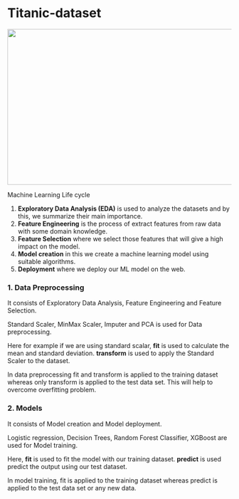 # Titanic-dataset

<img src="https://user-images.githubusercontent.com/64269342/167267300-ea9744f9-acb0-4144-9088-bb6ef97a943f.png" width="600" height="350">


Machine Learning Life cycle 
1. **Exploratory Data Analysis (EDA)** is used to analyze the datasets and by this, we summarize their main importance.
3. **Feature Engineering** is the process of extract features from raw data with some domain knowledge.
4. **Feature Selection** where we select those features that will give a high impact on the model.
5. **Model creation** in this we create a machine learning model using suitable algorithms.
6. **Deployment** where we deploy our ML model on the web.

### 1. Data Preprocessing 

  It consists of  Exploratory Data Analysis, Feature Engineering and Feature Selection.

  Standard Scaler, MinMax Scaler, Imputer and PCA is used for Data preprocessing. 

  Here for example if we are using standard scalar, 
  **fit** is used to calculate the mean and standard deviation. 
  **transform** is used to apply the Standard Scaler to the dataset.

  In data preprocessing fit and transform is applied to the training dataset whereas only transform is applied to the test data set.
  This will help to overcome overfitting problem.

### 2. Models 

  It consists of Model creation and Model deployment.

  Logistic regression, Decision Trees, Random Forest Classifier, XGBoost are used for Model training.

  Here,
  **fit** is used to fit the model with our training dataset. 
  **predict** is used predict the output using our test dataset.

  In model training, fit is applied to the training dataset whereas predict is applied to the test data set or any new data.



